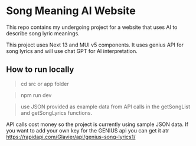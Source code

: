 # Song Meaning AI Website

This repo contains my undergoing project for a website that uses AI to describe song lyric meanings.

This project uses Next 13 and MUI v5 components. It uses genius API for song lyrics and will use chat GPT for AI interpretation.

## How to run locally

>cd src or app folder

>npm run dev

>use JSON provided as example data from API calls in the getSongList and getSongLyrics functions.

API calls cost money so the project is currently using sample JSON data. If you want to add your own key for the GENIUS api you can get it atr https://rapidapi.com/Glavier/api/genius-song-lyrics1/


